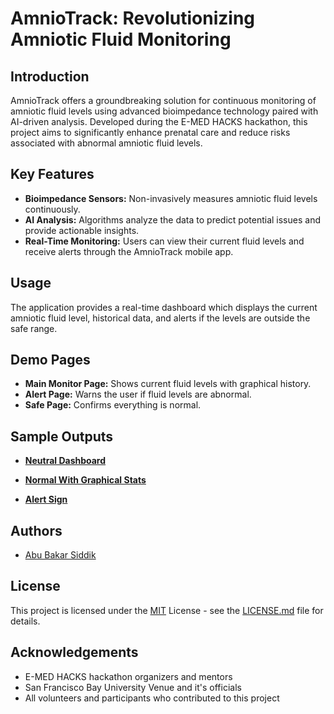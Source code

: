 
# AmnioTrack: Revolutionizing Amniotic Fluid Monitoring




## Introduction
AmnioTrack offers a groundbreaking solution for continuous monitoring of amniotic fluid levels using advanced bioimpedance technology paired with AI-driven analysis. Developed during the E-MED HACKS hackathon, this project aims to significantly enhance prenatal care and reduce risks associated with abnormal amniotic fluid levels.


## Key Features
- **Bioimpedance Sensors:** Non-invasively measures amniotic fluid levels continuously.
- **AI Analysis:** Algorithms analyze the data to predict potential issues and provide actionable insights.
- **Real-Time Monitoring:** Users can view their current fluid levels and receive alerts through the AmnioTrack mobile app.


## Usage

The application provides a real-time dashboard which displays the current amniotic fluid level, historical data, and alerts if the levels are outside the safe range.
## Demo Pages

- **Main Monitor Page:** Shows current fluid levels with graphical history.
- **Alert Page:** Warns the user if fluid levels are abnormal.
- **Safe Page:** Confirms everything is normal.
## Sample Outputs

- [**Neutral Dashboard**](https://drive.google.com/file/d/10YyYk8h-4-l2IOT9RJPLahjoAfJO8Wy7/view?usp=sharing)

- [**Normal With Graphical Stats**](https://drive.google.com/file/d/12bCRKb95ryRM_wK1tsn7QdVpcPAclC4o/view?usp=sharing)

- [**Alert Sign**](https://drive.google.com/file/d/1zhK-6mk8px7ZcN_pzTnU5g9XAkVZIsjx/view?usp=sharing)



## Authors

- [Abu Bakar Siddik](https://github.com/absiddik012)


## License

This project is licensed under the [MIT](https://choosealicense.com/licenses/mit/) License - see the [LICENSE.md](LICENSE.md) file for details.


## Acknowledgements

- E-MED HACKS hackathon organizers and mentors
- San Francisco Bay University Venue and it's officials
- All volunteers and participants who contributed to this project